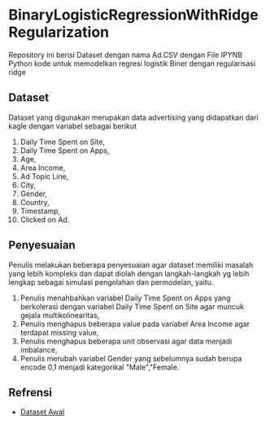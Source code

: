 # BinaryLogisticRegressionWithRidgeRegularization
Repository ini berisi Dataset dengan nama Ad.CSV dengan File IPYNB Python kode untuk memodelkan regresi logistik Biner dengan regularisasi ridge

## Dataset
Dataset yang digunakan merupakan data advertising yang didapatkan dari kagle dengan variabel sebagai berikut
1. Daily Time Spent on Site,
2. Daily Time Spent on Apps,
3. Age,
4. Area Income,
5. Ad Topic Line,
6. City,
7. Gender,
8. Country,
9. Timestamp,
10. Clicked on Ad.

## Penyesuaian
Penulis melakukan beberapa penyesuaian agar dataset memiliki masalah yang lebih kompleks dan dapat diolah dengan langkah-langkah yg lebih lengkap sebagai simulasi pengolahan dan permodelan, yaitu.
1. Penulis menahbahkan variabel Daily Time Spent on Apps yang berkolerasi dengan variabel Daily Time Spent on Site agar muncuk gejala multikolinearitas,
2. Penulis menghapus beberapa value pada variabel Area Income agar terdapat missing value,
3. Penulis menghapus beberapa unit observasi agar data menjadi imbalance,
4. Penulis merubah variabel Gender yang sebelumnya sudah berupa encode 0,1 menjadi kategorikal "Male","Female.

## Refrensi
* [Dataset Awal](https://www.kaggle.com/code/alyeasin/click-on-ad/input)
